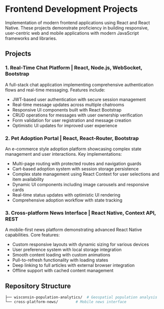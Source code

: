 # Frontend Development Projects

Implementation of modern frontend applications using React and React Native. These projects demonstrate proficiency in building responsive, user-centric web and mobile applications with modern JavaScript frameworks and libraries.

## Projects

### 1. Real-Time Chat Platform | React, Node.js, WebSocket, Bootstrap
A full-stack chat application implementing comprehensive authentication flows and real-time messaging. Features include:
- JWT-based user authentication with secure session management
- Real-time message updates across multiple chatrooms
- Responsive UI components built with React Bootstrap
- CRUD operations for messages with user ownership verification
- Form validation for user registration and message creation
- Optimistic UI updates for improved user experience

### 2. Pet Adoption Portal | React, React-Router, Bootstrap
An e-commerce style adoption platform showcasing complex state management and user interactions. Key implementations:
- Multi-page routing with protected routes and navigation guards
- Cart-based adoption system with session storage persistence
- Complex state management using React Context for user selections and item availability
- Dynamic UI components including image carousels and responsive cards
- Real-time status updates with optimistic UI rendering
- Comprehensive adoption workflow with state tracking

### 3. Cross-platform News Interface | React Native, Context API, REST
A mobile-first news platform demonstrating advanced React Native capabilities. Core features:
- Custom responsive layouts with dynamic sizing for various devices
- User preference system with local storage integration
- Smooth content loading with custom animations
- Pull-to-refresh functionality with loading states
- Deep linking to full articles with external browser integration
- Offline support with cached content management

## Repository Structure
```bash
├── wisconsin-population-analytics/  # Geospatial population analysis
└── cross-platform-news/        # Mobile news interface
```
